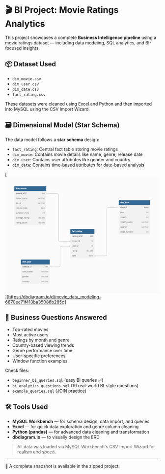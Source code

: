 # 🎬 BI Project: Movie Ratings Analytics

This project showcases a complete **Business Intelligence pipeline** using a movie ratings dataset — including data modeling, SQL analytics, and BI-focused insights.

## 📦 Dataset Used

- `dim_movie.csv`
- `dim_user.csv`
- `dim_date.csv`
- `fact_rating.csv`

These datasets were cleaned using Excel and Python and then imported into MySQL using the CSV Import Wizard.

## 🗃️ Dimensional Model (Star Schema)

The data model follows a **star schema** design:

- `fact_rating`: Central fact table storing movie ratings
- `dim_movie`: Contains movie details like name, genre, release date
- `dim_user`: Contains user attributes like gender and country
- `dim_date`: Contains time-based attributes for date-based analysis

[![ERD](movie_schema_erd.png)][https://dbdiagram.io/d/movie_data_modeling-6870ec71f413ba35086b285d]

## 🧠 Business Questions Answered

- Top-rated movies
- Most active users
- Ratings by month and genre
- Country-based viewing trends
- Genre performance over time
- User-specific preferences
- Window function examples

Check files:
- `beginner_bi_queries.sql` (easy BI queries ✅)
- `bi_analytics_questions.sql` (10 real-world BI-style questions)
- `example_queries.sql` (JOIN practice)

## 🛠️ Tools Used

- **MySQL Workbench** — for schema design, data import, and queries
- **Excel** — for quick data exploration and genre column cleaning
- **Python (pandas)** — for advanced data cleaning and transformation
- **dbdiagram.io** — to visually design the ERD

> All data was loaded via MySQL Workbench's CSV Import Wizard for realism and speed.

---

📁 A complete snapshot is available in the zipped project.
